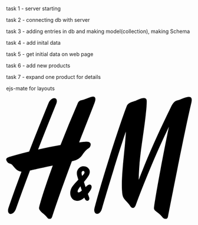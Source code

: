 task 1 - server starting

task 2 - connecting db with server

task 3 - adding entries in db and making model(collection), making Schema

task 4 - add inital data

task 5 - get initial data on web page

task 6 - add new products

task 7 - expand one product for details

ejs-mate for layouts


<svg class="__2OnJ __2utV PH_l" viewBox="0 0 370 244" xmlns="http://www.w3.org/2000/svg" xmlns:xlink="http://www.w3.org/1999/xlink" focusable="false" role="img" aria-labelledby="id-hm-logo-xlarge"><title id="id-hm-logo-xlarge">H&amp;M</title><path d="M259.895 7.413c13.424-6.618 20.087-5.737 20.232.946.19 8.7-1.098 20.23-2.016 28.604-4.983 45.423-13.32 82.543-13.954 129.19 21.94-56.802 40.345-96.278 64.03-144.909 7.53-15.47 12.325-12.593 18.503-15.343 24.082-10.715 24.984-4.133 21.837 8.95-11.686 48.552-41.54 201.376-46.114 224.907-1.328 6.807-8.715 3.923-10.644 1.26-8.57-11.85-18.225-12.036-17.14-19.919 5.37-39.233 24.71-137.666 29.75-160.863-25.719 52.696-52.37 118.566-66.053 155.914-2.907 7.931-8.188 7.35-11.48 1.546-4.63-8.15-13.61-12.312-15.093-21.943-4.702-30.628 5.37-89.003 6.773-125.936-13.994 40.342-37.49 118.67-47.782 154.057-4.256 14.643-18.382 12.253-14.627-2.018 15.642-59.389 49.326-164.425 63.915-202.198 3.427-8.874 12.406-8.569 19.863-12.245zM174.6.115c4.26 1.025 3.913 6.05 1.31 12.912-7.682 20.247-18.335 46.847-30.516 78.212 7.658-.874 11.811-1.17 11.811-1.17 10.994-1.358 13.041 4.139 9.946 9.99-2.466 4.664-5.436 1.554-15.724 16.89-5.796 8.642-15.259 10.924-20.515 12.076-12.662 33.523-26.23 70.916-39.415 110.77-1.919 5.804-7.524 4.532-9.209 2.174-6.192-8.647-10.758-8.933-15.558-15.927-.577-1.132-1.706-2.672-1.027-5.448 3.53-14.425 12.901-44.067 27.156-83.091-17.958 3.892-37.387 8.076-45.408 9.94-9.626 25.445-19.014 50.967-27.908 76.18-5.518 15.64-19.88 12.617-14.84-2.165 8.028-23.548 16.89-48.004 25.776-71.72-9.948-1.063-13.313-8.088-18.873-13.958-2.147-2.267-6.828-1.948-9.12-5.127-4.123-5.711-3.712-8.248 5.81-10.996a955.318 955.318 0 0137.464-9.998c16.09-41.524 30.63-77.144 38.38-96.151C90.114-1.138 105.514.226 99.664 14.674c-11.889 29.363-24.079 59.867-36.11 90.799a880.98 880.98 0 0144.748-8.87 2312.644 2312.644 0 0134.62-83.968c.845-1.937 3.31-4.678 5.878-5.118 8.092-1.385 21.251-8.498 25.8-7.402zm-27.552 190.077c1.265-.773 2.524-1.715 3.767-2.75a756.514 756.514 0 01-2.82-8.468 139.528 139.528 0 00-2.752 3.638c-5.386 7.396-2.197 10.028 1.805 7.58zm7.167-35.065c6.67-7.53-6.516-10.681-3.48.836.17.65.382 1.413.62 2.254a98.19 98.19 0 002.86-3.09zm6.941 22.695c6.602-5.721 12.908-.046 6.38 9.628-1.404 2.08-2.99 4.318-4.729 6.522a193.17 193.17 0 002.146 5.877c3.375 8.654-5.488 10.824-8.345 3.656-.25-.626-.51-1.297-.778-1.995-5.387 4.772-11.618 7.777-18.275 5.707-10.954-3.407-13.74-18.83-3.514-30.711 4.103-4.767 7.191-8.074 9.771-10.716a251.947 251.947 0 01-1.819-6.17c-1.328-4.81-2.527-10.416 2.287-16.13 9.027-10.712 29.971-1.203 19.377 15.289-2.552 3.972-5.535 7.724-8.647 11.527a979.555 979.555 0 003.26 10.18 78.304 78.304 0 012.886-2.664z"></path></svg>

